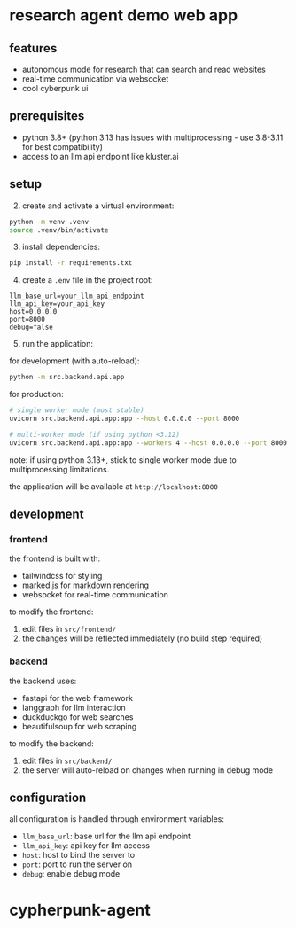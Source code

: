 # research agent demo web app


## features

- autonomous mode for research that can search and read websites
- real-time communication via websocket
- cool cyberpunk ui

## prerequisites

- python 3.8+ (python 3.13 has issues with multiprocessing - use 3.8-3.11 for best compatibility)
- access to an llm api endpoint like kluster.ai

## setup

2. create and activate a virtual environment:
```bash
python -m venv .venv
source .venv/bin/activate  
```

3. install dependencies:
```bash
pip install -r requirements.txt
```

4. create a `.env` file in the project root:
```env
llm_base_url=your_llm_api_endpoint
llm_api_key=your_api_key
host=0.0.0.0
port=8000
debug=false
```

5. run the application:

for development (with auto-reload):
```bash
python -m src.backend.api.app
```

for production:
```bash
# single worker mode (most stable)
uvicorn src.backend.api.app:app --host 0.0.0.0 --port 8000

# multi-worker mode (if using python <3.12)
uvicorn src.backend.api.app:app --workers 4 --host 0.0.0.0 --port 8000
```

note: if using python 3.13+, stick to single worker mode due to multiprocessing limitations.

the application will be available at `http://localhost:8000`

## development

### frontend

the frontend is built with:
- tailwindcss for styling
- marked.js for markdown rendering
- websocket for real-time communication

to modify the frontend:
1. edit files in `src/frontend/`
2. the changes will be reflected immediately (no build step required)

### backend

the backend uses:
- fastapi for the web framework
- langgraph for llm interaction
- duckduckgo for web searches
- beautifulsoup for web scraping

to modify the backend:
1. edit files in `src/backend/`
2. the server will auto-reload on changes when running in debug mode

## configuration

all configuration is handled through environment variables:

- `llm_base_url`: base url for the llm api endpoint
- `llm_api_key`: api key for llm access
- `host`: host to bind the server to
- `port`: port to run the server on
- `debug`: enable debug mode
# cypherpunk-agent
